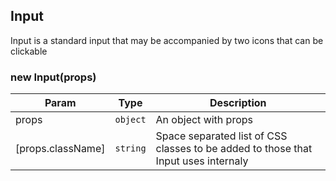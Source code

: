 <a name="Input"></a>

## Input
Input is a standard input that may be accompanied by two icons that can be clickable

<a name="new_Input_new"></a>

### new Input(props)

| Param | Type | Description |
| --- | --- | --- |
| props | <code>object</code> | An object with props |
| [props.className] | <code>string</code> | Space separated list of CSS classes to be added to those that Input uses internaly |

